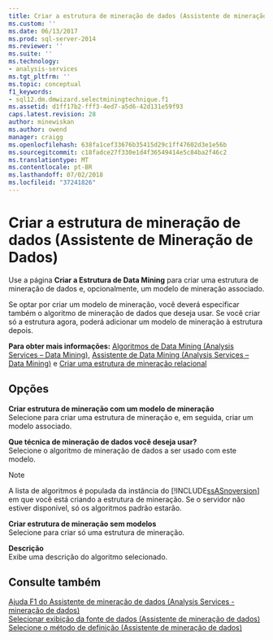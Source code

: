 ```yaml
---
title: Criar a estrutura de mineração de dados (Assistente de mineração de dados) | Microsoft Docs
ms.custom: ''
ms.date: 06/13/2017
ms.prod: sql-server-2014
ms.reviewer: ''
ms.suite: ''
ms.technology:
- analysis-services
ms.tgt_pltfrm: ''
ms.topic: conceptual
f1_keywords:
- sql12.dm.dmwizard.selectminingtechnique.f1
ms.assetid: d1ff17b2-fff3-4ed7-a5d6-42d131e59f93
caps.latest.revision: 28
author: minewiskan
ms.author: owend
manager: craigg
ms.openlocfilehash: 638fa1cef33676b35415d29c1ff47602d3e1e56b
ms.sourcegitcommit: c18fadce27f330e1d4f36549414e5c84ba2f46c2
ms.translationtype: MT
ms.contentlocale: pt-BR
ms.lasthandoff: 07/02/2018
ms.locfileid: "37241826"
---
```

# <a name="create-the-data-mining-structure-data-mining-wizard"></a>Criar a estrutura de mineração de dados (Assistente de Mineração de Dados)
  Use a página **Criar a Estrutura de Data Mining** para criar uma estrutura de mineração de dados e, opcionalmente, um modelo de mineração associado.  
  
 Se optar por criar um modelo de mineração, você deverá especificar também o algoritmo de mineração de dados que deseja usar. Se você criar só a estrutura agora, poderá adicionar um modelo de mineração à estrutura depois.  
  
 **Para obter mais informações:** [Algoritmos de Data Mining &#40;Analysis Services – Data Mining&#41;](data-mining/data-mining-algorithms-analysis-services-data-mining.md), [Assistente de Data Mining &#40;Analysis Services – Data Mining&#41;](data-mining/data-mining-wizard-analysis-services-data-mining.md) e [Criar uma estrutura de mineração relacional](data-mining/create-a-relational-mining-structure.md)  
  
## <a name="options"></a>Opções  
 **Criar estrutura de mineração com um modelo de mineração**  
 Selecione para criar uma estrutura de mineração e, em seguida, criar um modelo associado.  
  
 **Que técnica de mineração de dados você deseja usar?**  
 Selecione o algoritmo de mineração de dados a ser usado com este modelo.  
  
> [!NOTE]  
>  A lista de algoritmos é populada da instância do [!INCLUDE[ssASnoversion](../includes/ssasnoversion-md.md)] em que você está criando a estrutura de mineração. Se o servidor não estiver disponível, só os algoritmos padrão estarão.  
  
 **Criar estrutura de mineração sem modelos**  
 Selecione para criar só uma estrutura de mineração.  
  
 **Descrição**  
 Exibe uma descrição do algoritmo selecionado.  
  
## <a name="see-also"></a>Consulte também  
 [Ajuda F1 do Assistente de mineração de dados &#40;Analysis Services - mineração de dados&#41;](data-mining-wizard-f1-help-analysis-services-data-mining.md)   
 [Selecionar exibição da fonte de dados &#40;Assistente de mineração de dados&#41;](select-data-source-view-data-mining-wizard.md)   
 [Selecione o método de definição &#40;Assistente de mineração de dados&#41;](select-the-definition-method-data-mining-wizard.md)  
  
  
